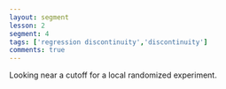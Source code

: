 ```yaml
---
layout: segment
lesson: 2
segment: 4
tags: ['regression discontinuity','discontinuity']
comments: true
---
```

Looking near a cutoff for a local randomized experiment.
